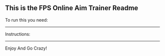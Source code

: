 This is the FPS Online Aim Trainer Readme
------------------------------------------------------------------------------------------------------

To run this you need:


------------------------------------------------------------------------------------------------------
Instructions:
  
------------------------------------------------------------------------------------------------------
Enjoy And Go Crazy!
  
